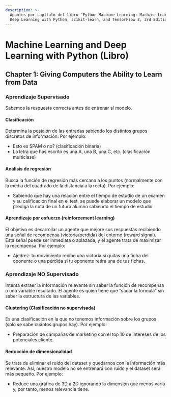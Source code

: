 ```yaml
---
description: >-
  Apuntes por capítulo del libro "Python Machine Learning: Machine Learning and
  Deep Learning with Python, scikit-learn, and TensorFlow 2, 3rd Edition"
---
```


# Machine Learning and Deep Learning with Python \(Libro\)

## Chapter 1: Giving Computers the Ability to Learn from Data

### Aprendizaje Supervisado <a id="Aprendizaje-Supervisado"></a>

Sabemos la respuesta correcta antes de entrenar al modelo.

#### **Clasificación**

Determina la posición de las entradas sabiendo los distintos grupos discretos de información. Por ejemplo:

* Esto es SPAM o no? \(clasificación binaria\)
* La letra que has escrito es una A, una B, una C, etc. \(clasificación multiclase\)

#### **Análisis de regresión**

Busca la función de regresión más cercana a los puntos \(normalmente con la media del cuadrado de la distancia a la recta\). Por ejemplo:

* Sabiendo que hay una relación entre el tiempo de estudio de un examen y su calificación final en el test, se puede elaborar un modelo que prediga la nota de un futuro alumno sabiendo el tiempo de estudio

#### **Aprendizaje por esfuerzo \(reinforcement learning\)**

El objetivo es desarrollar un agente que mejore sus respuestas recibiendo una señal de recompensa \(victoria/perdida\) del entorno \(reward signal\). Esta señal puede ser inmediata o aplazada, y el agente trata de maximizar la recompensa. Por ejemplo:

* Ajedrez: tu movimiento recibe una victoria si quitas una ficha del oponente o una pérdida si tu oponente retira una de tus fichas.

### Aprendizaje NO Supervisado

Intenta extraer la información relevante sin saber la función de recompensa o una variable resultado. El agente es quien tiene que “sacar la formula” sin saber la estructura de las variables.

#### **Clustering \(Clasificación no supervisada\)**

Es una clasificación en la que no tenemos información sobre los grupos \(solo se sabe cuántos grupos hay\). Por ejemplo:

* Preparación de campañas de marketing con el top 10 de intereses de los potenciales cliente.

#### **Reducción de dimensionalidad**

Se trata de eliminar el ruido del dataset y quedarnos con la información más relevante. Así, nuestro modelo no se entrenará con ruido y el dataset será más pequeño. Por ejemplo:

* Reduce una gráfica de 3D a 2D ignorando la dimensión que menos varía y, por tanto, menos relevancia tiene.

